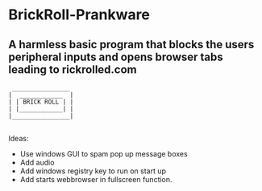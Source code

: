 # BrickRoll-Prankware
## A harmless basic program that blocks the users peripheral inputs and opens browser tabs leading to rickrolled.com

```
 ________________ 
|  ____________  |
| | BRICK ROLL | |
| |____________| |
|________________|
```
##
Ideas:
- Use windows GUI to spam pop up message boxes 
- Add audio
- Add windows registry key to run on start up
- Add starts webbrowser in fullscreen function.
